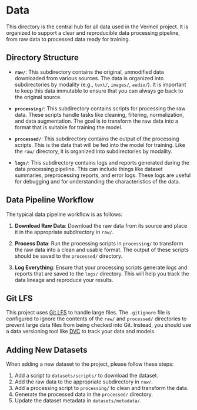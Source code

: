 # Data

This directory is the central hub for all data used in the Vermeil project. It is organized to support a clear and reproducible data processing pipeline, from raw data to processed data ready for training.

## Directory Structure

-   **`raw/`**: This subdirectory contains the original, unmodified data downloaded from various sources. The data is organized into subdirectories by modality (e.g., `text/`, `images/`, `audio/`). It is important to keep this data immutable to ensure that you can always go back to the original source.

-   **`processing/`**: This subdirectory contains scripts for processing the raw data. These scripts handle tasks like cleaning, filtering, normalization, and data augmentation. The goal is to transform the raw data into a format that is suitable for training the model.

-   **`processed/`**: This subdirectory contains the output of the processing scripts. This is the data that will be fed into the model for training. Like the `raw/` directory, it is organized into subdirectories by modality.

-   **`logs/`**: This subdirectory contains logs and reports generated during the data processing pipeline. This can include things like dataset summaries, preprocessing reports, and error logs. These logs are useful for debugging and for understanding the characteristics of the data.

## Data Pipeline Workflow

The typical data pipeline workflow is as follows:

1.  **Download Raw Data**: Download the raw data from its source and place it in the appropriate subdirectory in `raw/`.

2.  **Process Data**: Run the processing scripts in `processing/` to transform the raw data into a clean and usable format. The output of these scripts should be saved to the `processed/` directory.

3.  **Log Everything**: Ensure that your processing scripts generate logs and reports that are saved to the `logs/` directory. This will help you track the data lineage and reproduce your results.

## Git LFS

This project uses [Git LFS](https://git-lfs.github.com/) to handle large files. The `.gitignore` file is configured to ignore the contents of the `raw/` and `processed/` directories to prevent large data files from being checked into Git. Instead, you should use a data versioning tool like [DVC](https://dvc.org/) to track your data and models.

## Adding New Datasets

When adding a new dataset to the project, please follow these steps:

1.  Add a script to `datasets/scripts/` to download the dataset.
2.  Add the raw data to the appropriate subdirectory in `raw/`.
3.  Add a processing script to `processing/` to clean and transform the data.
4.  Generate the processed data in the `processed/` directory.
5.  Update the dataset metadata in `datasets/metadata/`.
